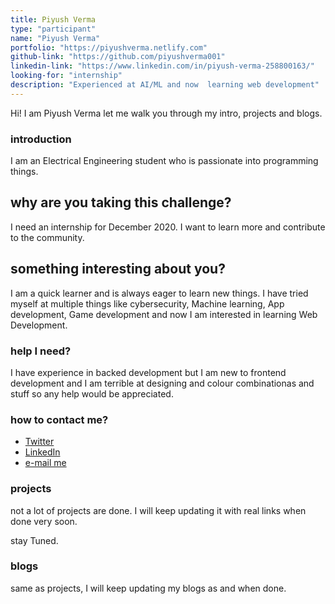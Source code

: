 ```yaml
---
title: Piyush Verma
type: "participant"
name: "Piyush Verma"
portfolio: "https://piyushverma.netlify.com"
github-link: "https://github.com/piyushverma001"
linkedin-link: "https://www.linkedin.com/in/piyush-verma-258800163/"
looking-for: "internship"
description: "Experienced at AI/ML and now  learning web development"
---
```


Hi! I am Piyush Verma let me walk you through my intro, projects and blogs.

### introduction

I am an Electrical Engineering student who is passionate into programming things.

## why are you taking this challenge?

I need an internship for December 2020.
I want to learn more and contribute to the community.

## something interesting about you?

I am a quick learner and is always eager to learn new things. I have tried myself at multiple things like cybersecurity, Machine learning, App development, Game development and now I am interested in learning Web Development.
### help I need?

I have experience in backed development but I am new to frontend development and I am terrible at designing and colour combinationas and stuff so any help would be appreciated.

### how to contact me?

- [Twitter](https://twitter.com/PiyushVerma_001)
- [LinkedIn](https://www.linkedin.com/in/piyush-verma-258800163/)
- [e-mail me](mailto:vpiyush292000@gmail.com)

### projects

not a lot of projects are done. I will keep updating it with real links when done very soon.

stay Tuned.




### blogs

same as projects, I will keep updating my blogs as and when done.

